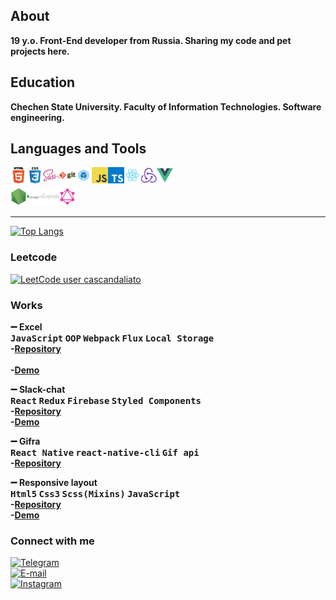 
## About
<b>19 y.o. Front-End developer from Russia. Sharing my code and pet projects here.</b>
## Education
<b>Chechen State University. Faculty of Information Technologies. Software engineering.</b>

## Languages and Tools
<img align="left" alt="HTML5" width="26px" src="https://raw.githubusercontent.com/github/explore/80688e429a7d4ef2fca1e82350fe8e3517d3494d/topics/html/html.png"/>
<img align="left" alt="CSS3" width="26px" src="https://raw.githubusercontent.com/github/explore/80688e429a7d4ef2fca1e82350fe8e3517d3494d/topics/css/css.png" />
<img align="left" alt="Sass" width="26px" src="https://raw.githubusercontent.com/github/explore/80688e429a7d4ef2fca1e82350fe8e3517d3494d/topics/sass/sass.png"/>
<img align="left" alt="Git" width="26px" src="https://raw.githubusercontent.com/github/explore/80688e429a7d4ef2fca1e82350fe8e3517d3494d/topics/git/git.png"/>
<img align="left" alt="Webpack" width="26px" src="https://raw.githubusercontent.com/github/explore/80688e429a7d4ef2fca1e82350fe8e3517d3494d/topics/webpack/webpack.png" />
<img align="left" alt="JavaScript" width="26px" src="https://raw.githubusercontent.com/github/explore/80688e429a7d4ef2fca1e82350fe8e3517d3494d/topics/javascript/javascript.png" />
<img align="left" alt="Typescript" width="26px" src="https://raw.githubusercontent.com/github/explore/80688e429a7d4ef2fca1e82350fe8e3517d3494d/topics/typescript/typescript.png" />
<img align="left" alt="React" width="26px" src="https://raw.githubusercontent.com/github/explore/80688e429a7d4ef2fca1e82350fe8e3517d3494d/topics/react/react.png" />
<img align="left" alt="Redux" width="26px" src="https://raw.githubusercontent.com/github/explore/78df643247d429f6cc873026c0622819ad797942/topics/redux/redux.png" />
<img align="left" alt="Vue" width="26px" src="https://raw.githubusercontent.com/github/explore/78df643247d429f6cc873026c0622819ad797942/topics/vue/vue.png" />

<br><br>
<img align="left" alt="Node.js" width="26px" src="https://raw.githubusercontent.com/github/explore/80688e429a7d4ef2fca1e82350fe8e3517d3494d/topics/nodejs/nodejs.png" />
<img align="left" alt="MongoDB" width="26px" src="https://raw.githubusercontent.com/github/explore/80688e429a7d4ef2fca1e82350fe8e3517d3494d/topics/mongodb/mongodb.png" />
<img align="left" alt="Express" width="26px" src="https://raw.githubusercontent.com/github/explore/80688e429a7d4ef2fca1e82350fe8e3517d3494d/topics/express/express.png" />
<img align="left" alt="GraphQL" width="26px" src="https://raw.githubusercontent.com/github/explore/80688e429a7d4ef2fca1e82350fe8e3517d3494d/topics/graphql/graphql.png" />

<br>
<hr>

[![Top Langs](https://github-readme-stats.vercel.app/api/top-langs/?username=IslamShg&&theme=tokyonight&layout=compact)](https://github.com/anuraghazra/github-readme-stats)

### Leetcode

[![LeetCode user cascandaliato](https://img.shields.io/badge/dynamic/json?style=for-the-badge&labelColor=black&color=%23ffa116&label=Solved&query=solvedOverTotal&url=https%3A%2F%2Fleetcode-badge.vercel.app%2Fapi%2Fusers%2FIslamShg&logo=leetcode&logoColor=yellow)](https://leetcode.com/IslamShg/)

### Works   

<b>➖ Excel </b> 
<br><b><kbd>JavaScript</kbd> <kbd>OOP</kbd> <kbd>Webpack</kbd> <kbd>Flux</kbd> <kbd>Local Storage</kbd></b>
<br><b>-[Repository](https://github.com/IslamShg/excel)</b>		
<br><b>-[Demo](https://islamshg.github.io/excel/)</b>

<b>➖ Slack-chat</b>
<br><b><kbd>React</kbd> <kbd>Redux</kbd> <kbd>Firebase</kbd> <kbd>Styled Components</kbd></b>
<br><b>-[Repository](https://github.com/IslamShg/slack-chat)</b>
<br><b>-[Demo](https://slack-chat-f26e0.web.app/)</b>

<b>➖ Gifra</b>
<br><b><kbd>React Native</kbd> <kbd>react-native-cli</kbd> <kbd>Gif api</kbd></b>
<br><b>-[Repository](https://github.com/IslamShg/gifra-app)</b>

<b>➖ Responsive layout </b>
<br><b><kbd>Html5</kbd> <kbd>Css3</kbd> <kbd>Scss(Mixins)</kbd> <kbd>JavaScript</kbd></b>
<br><b>-[Repository](https://github.com/IslamShg/EasyBank-Layout)</b>
<br><b>-[Demo](https://islamshg.github.io/EasyBank-Layout/)</b>


### Connect with me
 <a href="https://t.me/islamshg">	<img alt="Telegram" src="https://img.shields.io/badge/@islamshg-2CA5E0?style=for-the-badge&logo=telegram&logoColor=white" /></a>
 <br/>
  <a href="islamshg@mail.ru/"><img alt="E-mail" src="https://img.shields.io/badge/islamshg@mail.ru-%23E4405F.svg?style=for-the-badge&logo=Inbox&logoColor=white"/></a>
 <br/>
<a href="https://www.instagram.com/shagaeww/"><img alt="Instagram" src="https://img.shields.io/badge/@shagaeww-%23E4405F.svg?style=for-the-badge&logo=Instagram&logoColor=white"/></a>
